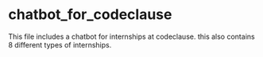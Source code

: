 # chatbot_for_codeclause
This file includes a chatbot for internships at codeclause.
this also contains 8 different types of internships.
